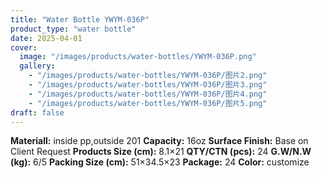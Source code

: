 ```yaml
---
title: "Water Bottle YWYM-036P"
product_type: "water bottle"
date: 2025-04-01
cover:
  image: "/images/products/water-bottles/YWYM-036P.png"
  gallery:
    - "/images/products/water-bottles/YWYM-036P/图片2.png"
    - "/images/products/water-bottles/YWYM-036P/图片3.png"
    - "/images/products/water-bottles/YWYM-036P/图片4.png"
    - "/images/products/water-bottles/YWYM-036P/图片5.png"
draft: false
---
```

**Materiall:** inside pp,outside 201
**Capacity:** 16oz
**Surface Finish:** Base on Client Request
**Products Size (cm):** 8.1×21
**QTY/CTN (pcs):** 24
**G.W/N.W (kg):** 6/5
**Packing Size (cm):** 51×34.5×23
**Package:** 24
**Color:** customize